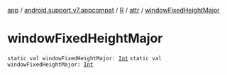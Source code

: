 [app](../../../index.md) / [android.support.v7.appcompat](../../index.md) / [R](../index.md) / [attr](index.md) / [windowFixedHeightMajor](./window-fixed-height-major.md)

# windowFixedHeightMajor

`static val windowFixedHeightMajor: `[`Int`](https://kotlinlang.org/api/latest/jvm/stdlib/kotlin/-int/index.html)
`static val windowFixedHeightMajor: `[`Int`](https://kotlinlang.org/api/latest/jvm/stdlib/kotlin/-int/index.html)